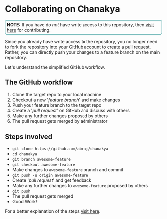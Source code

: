 # Collaborating on Chanakya

<span style="display:block; padding: 5px; border: 1px solid teal; border-radius: 5px">**NOTE:** If you have do _not_ have write access to this repository, then [visit here](CONTRIBUTING.md) for contributing.</span>

Since you already have write access to the repository, you no longer need to fork the repository into your GitHub account to create a pull request. Rather, you can directly push your changes to a feature branch on the main repository.

Let's understand the simplified GitHub workflow.

## The GitHub workflow
1. Clone the target repo to your local machine
2. Checkout a new '_feature branch_' and make changes
3. Push your feature branch to the target repo
4. Create a '_pull request_' on GitHub and discuss with others
5. Make any further changes proposed by others
6. The pull request gets merged by administrator

## Steps involved
* `git clone https://github.com/abraj/chanakya`
* `cd chanakya`
* `git branch awesome-feature`
* `git checkout awesome-feature`
* Make changes to `awesome-feature` branch and commit
* `git push -u origin awesome-feature`
* Create '_pull request_' and get feedback
* Make any further changes to `awesome-feature` proposed by others
* `git push`
* The pull request gets merged
* Good Work!

For a better explanation of the steps [visit here](CONTRIBUTING.md).
